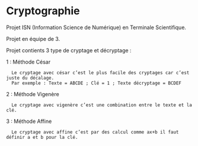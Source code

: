 # Cryptographie
Projet ISN (Information Science de Numérique) en Terminale Scientifique.

Projet en équipe de 3.

Projet contients 3 type de cryptage et décryptage :

  1 : Méthode César
  
      Le cryptage avec césar c’est le plus facile des cryptages car c’est juste du décalage.
      Par exemple : Texte = ABCDE ; Clé = 1 ; Texte décryptage = BCDEF
      
  2 : Méthode Vigenère
  
      Le cryptage avec vigenère c’est une combination entre le texte et la clé.
      
  3 : Méthode Affine
  
      Le cryptage avec affine c’est par des calcul comme ax+b il faut définir a et b pour la clé.
